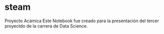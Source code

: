 # steam
Proyecto Acámica
Este Notebook fue creado para la presentación del tercer proyectdo de la carrera de Data Science.
